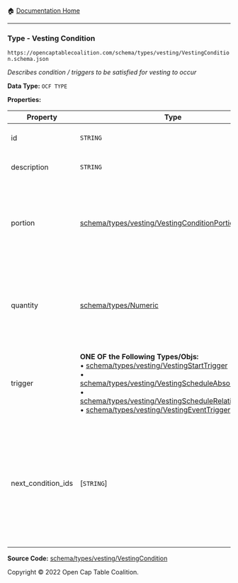 :house: [Documentation Home](/README.md)

---

### Type - Vesting Condition

`https://opencaptablecoalition.com/schema/types/vesting/VestingCondition.schema.json`

_Describes condition / triggers to be satisfied for vesting to occur_

**Data Type:** `OCF TYPE`

**Properties:**

| Property           | Type                                                                                                                                                                                                                                                                                                                                                                                                                                                                                                     | Description                                                                                                                                                                                                        | Required   |
| ------------------ | -------------------------------------------------------------------------------------------------------------------------------------------------------------------------------------------------------------------------------------------------------------------------------------------------------------------------------------------------------------------------------------------------------------------------------------------------------------------------------------------------------- | ------------------------------------------------------------------------------------------------------------------------------------------------------------------------------------------------------------------ | ---------- |
| id                 | `STRING`                                                                                                                                                                                                                                                                                                                                                                                                                                                                                                 | Reference identifier for this condition                                                                                                                                                                            | `REQUIRED` |
| description        | `STRING`                                                                                                                                                                                                                                                                                                                                                                                                                                                                                                 | Detailed description of the condition                                                                                                                                                                              | -          |
| portion            | [schema/types/vesting/VestingConditionPortion](/docs/schema/types/vesting/VestingConditionPortion)                                                                                                                                                                                                                                                                                                                                                                                                       | If specified, the fractional part of the whole security that is vested, e.g. 25:100 for 25%. Use `quantity` for a fixed vesting amount.                                                                            | -          |
| quantity           | [schema/types/Numeric](/docs/schema/types/Numeric)                                                                                                                                                                                                                                                                                                                                                                                                                                                       | If specified, the fixed amount of the whole security to vest, e.g. 10000 shares. Use `portion` for a proportional vesting amount.                                                                                  | -          |
| trigger            | **ONE OF the Following Types/Objs:**</br>&bull; [schema/types/vesting/VestingStartTrigger](/docs/schema/types/vesting/VestingStartTrigger)</br>&bull; [schema/types/vesting/VestingScheduleAbsoluteTrigger](/docs/schema/types/vesting/VestingScheduleAbsoluteTrigger)</br>&bull; [schema/types/vesting/VestingScheduleRelativeTrigger](/docs/schema/types/vesting/VestingScheduleRelativeTrigger)</br>&bull; [schema/types/vesting/VestingEventTrigger](/docs/schema/types/vesting/VestingEventTrigger) | Describes how this vesting condition is met, resulting in vesting the specified tranche of shares                                                                                                                  | `REQUIRED` |
| next_condition_ids | [`STRING`]                                                                                                                                                                                                                                                                                                                                                                                                                                                                                               | List of ALL VestingCondition IDs that can trigger after this one. If there are none, use an empty array.</br>Conditions should be in priority order in the array, ordered from the highest priority to the lowest. | `REQUIRED` |

**Source Code:** [schema/types/vesting/VestingCondition](/schema/types/vesting/VestingCondition.schema.json)

Copyright © 2022 Open Cap Table Coalition.
